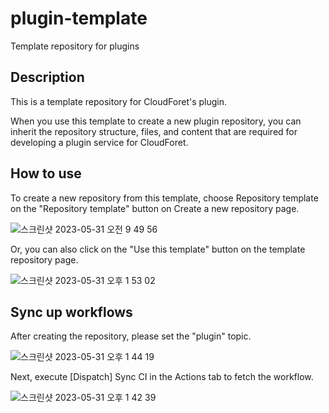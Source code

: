 # plugin-template

Template repository for plugins

## Description

This is a template repository for CloudForet's plugin.

When you use this template to create a new plugin repository, you can inherit the repository structure, files, and
content that are required for developing a plugin service for CloudForet.

## How to use

To create a new repository from this template, choose Repository template on the "Repository template" button on Create
a new repository page.

![스크린샷 2023-05-31 오전 9 49 56](https://github.com/cloudforet-io/plugin-template/assets/19552819/48f236a5-ae51-454a-8df1-1019223cec35)

Or, you can also click on the "Use this template" button on the template repository page.

![스크린샷 2023-05-31 오후 1 53 02](https://github.com/cloudforet-io/plugin-template/assets/19552819/5175aaff-8a38-4f7c-b70d-3e8a59e6af50)

## Sync up workflows

After creating the repository, please set the "plugin" topic.

![스크린샷 2023-05-31 오후 1 44 19](https://github.com/cloudforet-io/plugin-template/assets/19552819/7d6de464-237e-43f2-b670-b015d79e7185)

Next, execute [Dispatch] Sync CI in the Actions tab to fetch the workflow.

![스크린샷 2023-05-31 오후 1 42 39](https://github.com/cloudforet-io/plugin-template/assets/19552819/5b7d9134-374b-4445-8628-19b1cbef3b67)
